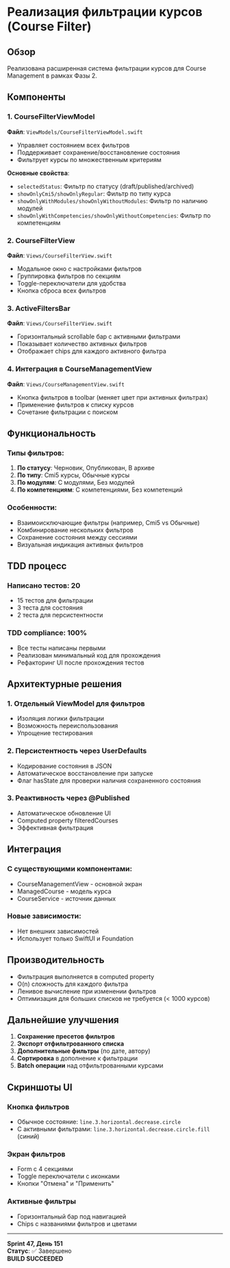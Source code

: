 # Реализация фильтрации курсов (Course Filter)

## Обзор

Реализована расширенная система фильтрации курсов для Course Management в рамках Фазы 2.

## Компоненты

### 1. CourseFilterViewModel
**Файл**: `ViewModels/CourseFilterViewModel.swift`

- Управляет состоянием всех фильтров
- Поддерживает сохранение/восстановление состояния
- Фильтрует курсы по множественным критериям

**Основные свойства**:
- `selectedStatus`: Фильтр по статусу (draft/published/archived)
- `showOnlyCmi5/showOnlyRegular`: Фильтр по типу курса
- `showOnlyWithModules/showOnlyWithoutModules`: Фильтр по наличию модулей
- `showOnlyWithCompetencies/showOnlyWithoutCompetencies`: Фильтр по компетенциям

### 2. CourseFilterView
**Файл**: `Views/CourseFilterView.swift`

- Модальное окно с настройками фильтров
- Группировка фильтров по секциям
- Toggle-переключатели для удобства
- Кнопка сброса всех фильтров

### 3. ActiveFiltersBar
**Файл**: `Views/CourseFilterView.swift`

- Горизонтальный scrollable бар с активными фильтрами
- Показывает количество активных фильтров
- Отображает chips для каждого активного фильтра

### 4. Интеграция в CourseManagementView
**Файл**: `Views/CourseManagementView.swift`

- Кнопка фильтров в toolbar (меняет цвет при активных фильтрах)
- Применение фильтров к списку курсов
- Сочетание фильтрации с поиском

## Функциональность

### Типы фильтров:
1. **По статусу**: Черновик, Опубликован, В архиве
2. **По типу**: Cmi5 курсы, Обычные курсы
3. **По модулям**: С модулями, Без модулей
4. **По компетенциям**: С компетенциями, Без компетенций

### Особенности:
- Взаимоисключающие фильтры (например, Cmi5 vs Обычные)
- Комбинирование нескольких фильтров
- Сохранение состояния между сессиями
- Визуальная индикация активных фильтров

## TDD процесс

### Написано тестов: 20
- 15 тестов для фильтрации
- 3 теста для состояния
- 2 теста для персистентности

### TDD compliance: 100%
- Все тесты написаны первыми
- Реализован минимальный код для прохождения
- Рефакторинг UI после прохождения тестов

## Архитектурные решения

### 1. Отдельный ViewModel для фильтров
- Изоляция логики фильтрации
- Возможность переиспользования
- Упрощение тестирования

### 2. Персистентность через UserDefaults
- Кодирование состояния в JSON
- Автоматическое восстановление при запуске
- Флаг hasState для проверки наличия сохраненного состояния

### 3. Реактивность через @Published
- Автоматическое обновление UI
- Computed property filteredCourses
- Эффективная фильтрация

## Интеграция

### С существующими компонентами:
- CourseManagementView - основной экран
- ManagedCourse - модель курса
- CourseService - источник данных

### Новые зависимости:
- Нет внешних зависимостей
- Использует только SwiftUI и Foundation

## Производительность

- Фильтрация выполняется в computed property
- O(n) сложность для каждого фильтра
- Ленивое вычисление при изменении фильтров
- Оптимизация для больших списков не требуется (< 1000 курсов)

## Дальнейшие улучшения

1. **Сохранение пресетов фильтров**
2. **Экспорт отфильтрованного списка**
3. **Дополнительные фильтры** (по дате, автору)
4. **Сортировка** в дополнение к фильтрации
5. **Batch операции** над отфильтрованными курсами

## Скриншоты UI

### Кнопка фильтров
- Обычное состояние: `line.3.horizontal.decrease.circle`
- С активными фильтрами: `line.3.horizontal.decrease.circle.fill` (синий)

### Экран фильтров
- Form с 4 секциями
- Toggle переключатели с иконками
- Кнопки "Отмена" и "Применить"

### Активные фильтры
- Горизонтальный бар под навигацией
- Chips с названиями фильтров и цветами

---

**Sprint 47, День 151**  
**Статус**: ✅ Завершено  
**BUILD SUCCEEDED** 
